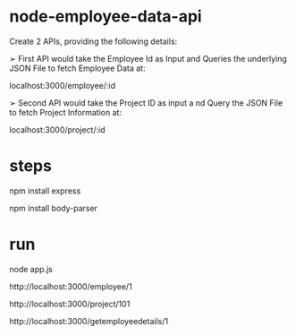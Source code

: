 # node-employee-data-api
Create 2 APIs, providing the following details: 

➢ First API would take the Employee Id as Input and Queries the underlying JSON File to fetch Employee Data at: 

localhost:3000/employee/:id

➢ Second API would take the Project ID as input a nd Query the JSON File to fetch Project Information at: 

localhost:3000/project/:id

# steps
npm install express 

npm install body-parser

# run 

node app.js

http://localhost:3000/employee/1

http://localhost:3000/project/101

http://localhost:3000/getemployeedetails/1

